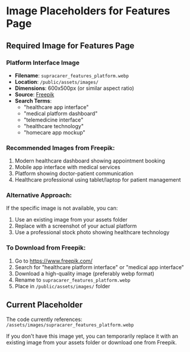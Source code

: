 # Image Placeholders for Features Page

## Required Image for Features Page

### Platform Interface Image

- **Filename**: `supracarer_features_platform.webp`
- **Location**: `/public/assets/images/`
- **Dimensions**: 600x500px (or similar aspect ratio)
- **Source**: [Freepik](https://www.freepik.com/)
- **Search Terms**:
  - "healthcare app interface"
  - "medical platform dashboard"
  - "telemedicine interface"
  - "healthcare technology"
  - "homecare app mockup"

### Recommended Images from Freepik:

1. Modern healthcare dashboard showing appointment booking
2. Mobile app interface with medical services
3. Platform showing doctor-patient communication
4. Healthcare professional using tablet/laptop for patient management

### Alternative Approach:

If the specific image is not available, you can:

1. Use an existing image from your assets folder
2. Replace with a screenshot of your actual platform
3. Use a professional stock photo showing healthcare technology

### To Download from Freepik:

1. Go to https://www.freepik.com/
2. Search for "healthcare platform interface" or "medical app interface"
3. Download a high-quality image (preferably webp format)
4. Rename to `supracarer_features_platform.webp`
5. Place in `/public/assets/images/` folder

## Current Placeholder

The code currently references: `/assets/images/supracarer_features_platform.webp`

If you don't have this image yet, you can temporarily replace it with an existing image from your assets folder or download one from Freepik.
